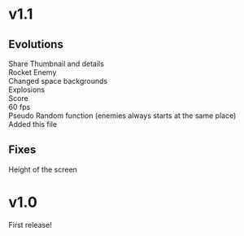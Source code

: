 v1.1
=====
Evolutions
-----------
Share Thumbnail and details<br>
Rocket Enemy<br>
Changed space backgrounds<br>
Explosions<br>
Score<br>
60 fps<br>
Pseudo Random function (enemies always starts at the same place)<br>
Added this file<br>

Fixes
-----------
Height of the screen


v1.0
=====
First release!